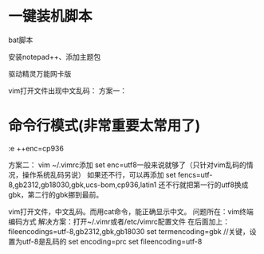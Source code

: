 # 一键装机脚本


bat脚本

安装notepad++、添加主题包

驱动精灵万能网卡版



vim打开文件出现中文乱码：
方案一：
# 命令行模式(非常重要太常用了)
:e ++enc=cp936

方案二：
vim ~/.vimrc添加
set enc=utf8一般来说就够了（只针对vim乱码的情况，操作系统乱码另说）
如果还不行，可以再添加
set fencs=utf-8,gb2312,gb18030,gbk,ucs-bom,cp936,latin1
还不行就把第一行的utf8换成gbk，第二行的gbk挪到最前。

vim打开文件，中文乱码。而用cat命令，能正确显示中文。
问题所在：vim终端编码方式
解决方案：打开~/.vimr或者/etc/vimrc配置文件
在后面加上：
fileencodings=utf-8,gb2312,gbk,gb18030
set termencoding=gbk //关键，设置为utf-8是乱码的
set encoding=prc
set fileencoding=utf-8






